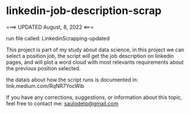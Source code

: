 # linkedin-job-description-scrap

===> UPDATED August, 8, 2022 <===

run file called: LinkedinScrapping-updated

This project is part of my study about data science, in this project we can select a position job, the script will get the job description on linkedin pages, and will plot a word cloud with most relevants requirements about the previous position selected.

the datais about how the script runs is documented in:
link.medium.com/RqNR7YocWib 

If you have any corrections, suggestions, or information about this topic, feel free to contact me:
saulodetp@gmail.com


